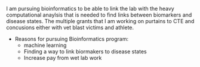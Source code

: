 I am pursuing bioinformatics to be able to link the lab with the heavy computational anaylsis that is needed to find links between biomarkers and disease states. The multiple grants that I am working on purtains to CTE and concusions either with vet blast victims and athlete. 

* Reasons for pursuing Bioinformatics program:
  * machine learning
  * Finding a way to link biormakers to disease states
  * Increase pay from wet lab work
  
 
  
